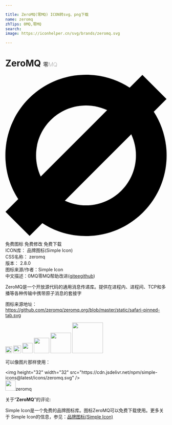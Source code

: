 ```yaml
---

title: ZeroMQ(零MQ) ICON转svg、png下载
name: zeromq
zhTips: 0MQ,零MQ
search: 
image: https://iconhelper.cn/svg/brands/zeromq.svg

---
```


# ZeroMQ  <small style="font-size: 60%;font-weight: 100">零MQ</small>

<div id="svg" class="svg-wrap">
<svg role="img" viewBox="0 0 24 24" xmlns="http://www.w3.org/2000/svg"><title>ZeroMQ icon</title><path d="M22.088,5.499l1.894-1.894l-3.587-3.587l-1.894,1.894C16.627,0.702,14.396,0,12,0C5.373,0,0,5.373,0,12c0,2.396,0.702,4.627,1.912,6.501l-1.894,1.894l3.587,3.587l1.894-1.894C7.373,23.298,9.604,24,12,24c6.627,0,12-5.373,12-12C24,9.604,23.298,7.373,22.088,5.499z M4.569,12c0-4.104,3.327-7.431,7.431-7.431c1.125,0,2.191,0.25,3.146,0.698l-9.88,9.88C4.819,14.191,4.569,13.125,4.569,12z M12,19.431c-1.125,0-2.191-0.25-3.146-0.698l9.88-9.88c0.447,0.956,0.698,2.022,0.698,3.146C19.431,16.104,16.104,19.431,12,19.431z"/></svg>
</div>
<detail full-name='zeromq'></detail>

<div class="detail-page">
<p>
<span><span class="badge-success badge">免费图标</span> <span class="badge-success badge">免费修改</span>  <span class="badge-success badge">免费下载</span> </span>
<br/>
<span>
ICON库：
<span class="badge-secondary badge">品牌图标(Simple Icon)</span> 
</span>
<br/>
<span>
CSS名称：
<span class="badge-secondary badge">zeromq</span> 
</span>

<br/>
<span>
版本：
<span class="badge-secondary badge">2.8.0</span> 
</span>
<br/>
<span>图标来源/作者：<span class="badge-light badge">Simple Icon</span></span> 
<br/>
<span class="zh-detail">中文描述：<span class="badge-primary badge">0MQ</span><span class="badge-primary badge">零MQ</span><span class="help-link"><span>帮助改进</span>(<a href="https://gitee.com/liuwave/icon-helper/edit/master/json/brands/zeromq.json" target="_blank" rel="noopener noreferrer">gitee</a><a href="https://github.com/liuwave/icon-helper/edit/master/json/brands/zeromq.json" target="_blank" rel="noopener noreferrer">github</a></span>)</span><br/>
</p>
</div><div class="description description alert alert-light"><p>ZeroMQ是一个开放源代码的通用消息传递库。提供在进程内、进程间、TCP和多播等各种传输中携带原子消息的套接字</p><p>图标来源地址：<a href="https://github.com/zeromq/zeromq.org/blob/master/static/safari-pinned-tab.svg" target="_blank" rel="noopener noreferrer">https://github.com/zeromq/zeromq.org/blob/master/static/safari-pinned-tab.svg</a></p></div>
<div class="alert alert-dark">
<img height="21" width="21" src="https://cdn.jsdelivr.net/npm/simple-icons@latest/icons/zeromq.svg" />
<img height="24" width="24" src="https://cdn.jsdelivr.net/npm/simple-icons@latest/icons/zeromq.svg" />
<img height="32" width="32" src="https://cdn.jsdelivr.net/npm/simple-icons@latest/icons/zeromq.svg" />
<img height="48" width="48" src="https://cdn.jsdelivr.net/npm/simple-icons@latest/icons/zeromq.svg" />
<img height="64" width="64" src="https://cdn.jsdelivr.net/npm/simple-icons@latest/icons/zeromq.svg" />
<img height="96" width="96" src="https://cdn.jsdelivr.net/npm/simple-icons@latest/icons/zeromq.svg" />

</div>
<div>
  <p>可以像图片那样使用：    
  </p>
  <div class="alert alert-primary" style="font-size: 14px">
    &lt;img height="32" width="32" src="https://cdn.jsdelivr.net/npm/simple-icons@latest/icons/zeromq.svg" /&gt;
    <copy-btn content='<img height="32" width="32" src="https://cdn.jsdelivr.net/npm/simple-icons@latest/icons/zeromq.svg" />'></copy-btn>
  </div>
  <div class="alert alert-secondary">
    <img height="32" width="32" src="https://cdn.jsdelivr.net/npm/simple-icons@latest/icons/zeromq.svg" />zeromq
    <copy-btn content="zeromq" btn-title="复制图标名称"></copy-btn>
  </div>
</div>
<div class="icon-detail__container">
<p>关于“<b>ZeroMQ</b>”的评论:</p>
</div>
<Vssue title="关于“ZeroMQ”的评论" />
<div><p>Simple Icon是一个免费的品牌图标库。图标ZeroMQ可以免费下载使用。更多关于  Simple Icon的信息，参见：<a target="_blank" href="https://iconhelper.cn/brands.html">品牌图标(Simple Icon)</a>
</p></div>
